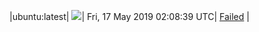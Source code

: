 |ubuntu:latest| ![](https://neilpang.github.io/acmetest/status/ubuntu-latest.svg?1558058919)| Fri, 17 May 2019 02:08:39 UTC| [Failed](https://github.com/Neilpang/acmetest/blob/master/logs/ubuntu-latest.out) |
